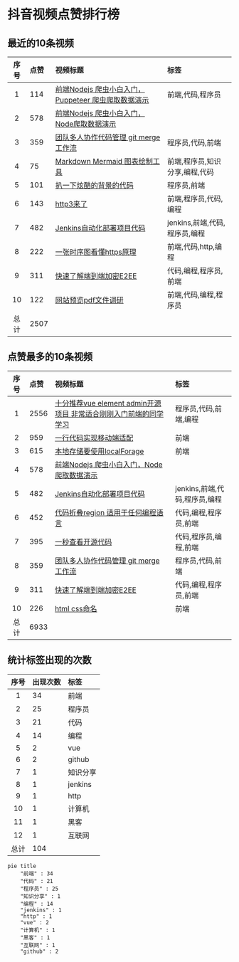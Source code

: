 # 抖音视频点赞排行榜

## 最近的10条视频

|序号|点赞|视频标题|标签|
|:--:|:--|:--|:--|
|1|114|[前端Nodejs 爬虫小白入门，Puppeteer 爬虫爬取数据演示   ](https://douyin.com/video/7168197260734401799)|前端,代码,程序员|
|2|578|[前端Nodejs 爬虫小白入门，Node爬取数据演示](https://douyin.com/video/7167758991055998222)||
|3|359|[团队多人协作代码管理 git merge 工作流     ](https://douyin.com/video/7167047701987708173)|程序员,代码,前端|
|4|75|[Markdown Mermaid 图表绘制工具     ](https://douyin.com/video/7167019782645108005)|前端,程序员,知识分享,编程,代码|
|5|101|[扒一下炫酷的背景的代码  ](https://douyin.com/video/7166650705401400584)|程序员,前端|
|6|143|[http3来了     ](https://douyin.com/video/7166265186108624164)|前端,程序员,代码,编程|
|7|482|[Jenkins自动化部署项目代码          ](https://douyin.com/video/7165912754023419172)|jenkins,前端,代码,程序员,编程|
|8|222|[一张时序图看懂https原理        ](https://douyin.com/video/7165535311575944462)|前端,代码,http,编程|
|9|311|[快速了解端到端加密E2EE       ](https://douyin.com/video/7165167108660153636)|代码,编程,程序员,前端|
|10|122|[网站预览pdf文件调研    ](https://douyin.com/video/7164790702256262431)|前端,代码,编程,程序员|
|总计|2507|||

## 点赞最多的10条视频

|序号|点赞|视频标题|标签|
|:--:|:--|:--|:--|
|1|2556|[十分推荐vue element admin开源项目 非常适合刚刚入门前端的同学学习   ](https://douyin.com/video/7161996754227907873)|程序员,代码,前端,编程|
|2|959|[一行代码实现移动端适配 ](https://douyin.com/video/7158472643610561825)|前端|
|3|615|[本地存储要使用localForage  ](https://douyin.com/video/7158668556664573188)|前端|
|4|578|[前端Nodejs 爬虫小白入门，Node爬取数据演示](https://douyin.com/video/7167758991055998222)||
|5|482|[Jenkins自动化部署项目代码          ](https://douyin.com/video/7165912754023419172)|jenkins,前端,代码,程序员,编程|
|6|452|[代码折叠region 适用于任何编程语言    ](https://douyin.com/video/7160892403325439271)|代码,编程,程序员,前端|
|7|395|[一秒查看开源代码     ](https://douyin.com/video/7161275091140087073)|代码,程序员,编程,前端|
|8|359|[团队多人协作代码管理 git merge 工作流     ](https://douyin.com/video/7167047701987708173)|程序员,代码,前端|
|9|311|[快速了解端到端加密E2EE       ](https://douyin.com/video/7165167108660153636)|代码,编程,程序员,前端|
|10|226|[html css命名 ](https://douyin.com/video/7157725337302994214)|前端|
|总计|6933|||

## 统计标签出现的次数

|序号|出现次数|标签|
|:--:|:--|:--|
|1|34|前端|
|2|25|程序员|
|3|21|代码|
|4|14|编程|
|5|2|vue|
|6|2|github|
|7|1|知识分享|
|8|1|jenkins|
|9|1|http|
|10|1|计算机|
|11|1|黑客|
|12|1|互联网|
|总计|104||

```Mermaid
pie title 
    "前端" : 34
    "代码" : 21
    "程序员" : 25
    "知识分享" : 1
    "编程" : 14
    "jenkins" : 1
    "http" : 1
    "vue" : 2
    "计算机" : 1
    "黑客" : 1
    "互联网" : 1
    "github" : 2
```

